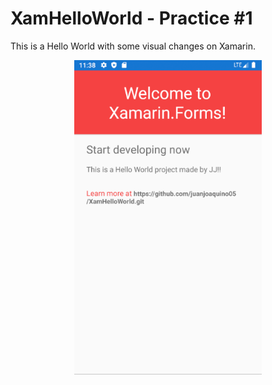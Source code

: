 # XamHelloWorld - Practice #1
This is a Hello World with some visual changes on Xamarin. 

<p align="center">
<img width="300" height:"700" src="image.png" title="sample"/>
</p>